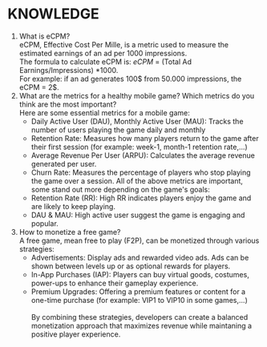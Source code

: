# KNOWLEDGE
1. What is eCPM? <br/>
   eCPM, Effective Cost Per Mille, is a metric used to measure the estimated earnings of an ad per 1000 impressions. <br/>
   The formula to calculate eCPM is: _eCPM_ = (Total Ad Earnings/Impressions) *1000. <br/>
   For example: if an ad generates 100$ from 50.000 impressions, the eCPM = 2$. <br/>
2. What are the metrics for a healthy mobile game? Which metrics do you think are the most important? <br/> 
   Here are some essential metrics for a mobile game:
   - Daily Active User (DAU), Monthly Active User (MAU): Tracks the number of users playing the game daily and monthly
   - Retention Rate: Measures how many players return to the game after their first session (for example: week-1, month-1 retention rate,...) 
   - Average Revenue Per User (ARPU): Calculates the average revenue generated per user.
   - Churn Rate: Measures the percentage of players who stop playing the game over a session.
   All of the above metrics are important, some stand out more depending on the game's goals:
   - Retention Rate (RR): High RR indicates players enjoy the game and are likely to keep playing.
   - DAU & MAU: High active user suggest the game is engaging and popular.
3. How to monetize a free game? <br/>
A free game, mean free to play (F2P), can be monetized through various strategies:
   - Advertisements: Display ads and rewarded video ads. Ads can be shown between levels up or as optional rewards for players.
   - In-App Purchases (IAP): Players can buy virtual goods, costumes, power-ups to enhance their gameplay experience.
   - Premium Upgrades: Offering a premium features or content for a one-time purchase (for example: VIP1 to VIP10 in some games,...) <br/>    
By combining these strategies, developers can create a balanced monetization approach that maximizes revenue while maintaning a positive player experience.

